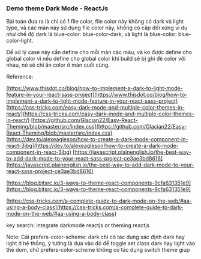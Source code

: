 ### Demo theme Dark Mode - ReactJs


Bài toán đưa ra là chỉ có 1 file color, file color này không có dark và light type, và các màn này sử dụng file color này,
không có cặp đối xứng ví dụ như chế độ dark là blue-color: blue-color-dark, và light là blue-color: blue-color-light.

Để xử lý case này cần define cho mỗi màn các màu, và ko được define cho global color vì nếu define cho global color khi build
sẽ bị ghi đè color với nhau, nó sẽ chỉ ăn color ở màn cuối cùng.


Reference: 


[https://www.thisdot.co/blog/how-to-implement-a-dark-to-light-mode-feature-in-your-react-sass-project](https://www.thisdot.co/blog/how-to-implement-a-dark-to-light-mode-feature-in-your-react-sass-project)
[https://css-tricks.com/easy-dark-mode-and-multiple-color-themes-in-react/](https://css-tricks.com/easy-dark-mode-and-multiple-color-themes-in-react/)
[https://github.com/Glacian22/Easy-React-Theming/blob/master/src/index.css](https://github.com/Glacian22/Easy-React-Theming/blob/master/src/index.css)
[https://dev.to/alexeagleson/how-to-create-a-dark-mode-component-in-react-3ibg](https://dev.to/alexeagleson/how-to-create-a-dark-mode-component-in-react-3ibg)
[https://javascript.plainenglish.io/the-best-way-to-add-dark-mode-to-your-react-sass-project-ce3ae3bd8616](https://javascript.plainenglish.io/the-best-way-to-add-dark-mode-to-your-react-sass-project-ce3ae3bd8616)

[https://blog.bitsrc.io/3-ways-to-theme-react-components-9cfa631351e9](https://blog.bitsrc.io/3-ways-to-theme-react-components-9cfa631351e9)


[https://css-tricks.com/a-complete-guide-to-dark-mode-on-the-web/#aa-using-a-body-class](https://css-tricks.com/a-complete-guide-to-dark-mode-on-the-web/#aa-using-a-body-class)

key search: integrate darkmode reactjs or theming reactjs


Note: Cái prefers-color-scheme: dark chỉ có tác dụng xác định dark hay light ở hệ thống, 
ý tưởng là dựa vào đó để toggle set class dark hay light vào thẻ dom, 
chứ prefers-color-scheme không có tác dụng switch theme giúp
